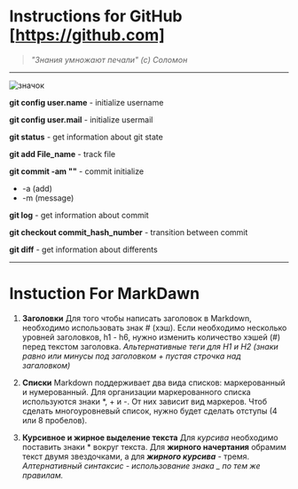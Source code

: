 # Instructions for GitHub [https://github.com]


>*"Знания умножают печали" (с) Соломон*
* * * 
![значок](https://w7.pngwing.com/pngs/628/559/png-transparent-github-computer-icons-github-cdr-cat-like-mammal-carnivoran.png)

**git config user.name** - initialize username

**git config user.mail** - initialize usermail

**git status** - get information about git state

**git add File_name** - track file

**git 
commit -am ""** - commit initialize
* -a (add)
* -m (message)

**git log** - get information about commit

**git checkout commit_hash_number** - transition between commit

**git diff** - get information about differents

***
# Instuction For MarkDawn

1. **Заголовки**
Для того чтобы написать заголовок в Markdown, необходимо использовать знак # (хэш). Если необходимо несколько уровней заголовков, h1 - h6, нужно изменить количество хэшей (#) перед текстом заголовка.
*Альтернативные теги для H1 и H2 (знаки равно или минусы под заголовком + пустая строчка над загаловком)*

2. **Списки**
Markdown поддерживает два вида списков: маркерованный и нумерованный. Для организации маркерованного списка используются знаки *, + и -. От них зависит вид маркеров. Чтоб сделать многоуровневый список, нужно будет сделать отступы (4 или 8 пробелов).

3. **Курсивное и жирное выделение текста**
Для *курсива* необходимо поставить знаки * вокруг текста. Для **жирного начертания** обрамим текст двумя звездочками, а для ***жирного курсива*** - тремя. 
*Алтернативный синтаксис - использование знака _ по тем же правилам.*